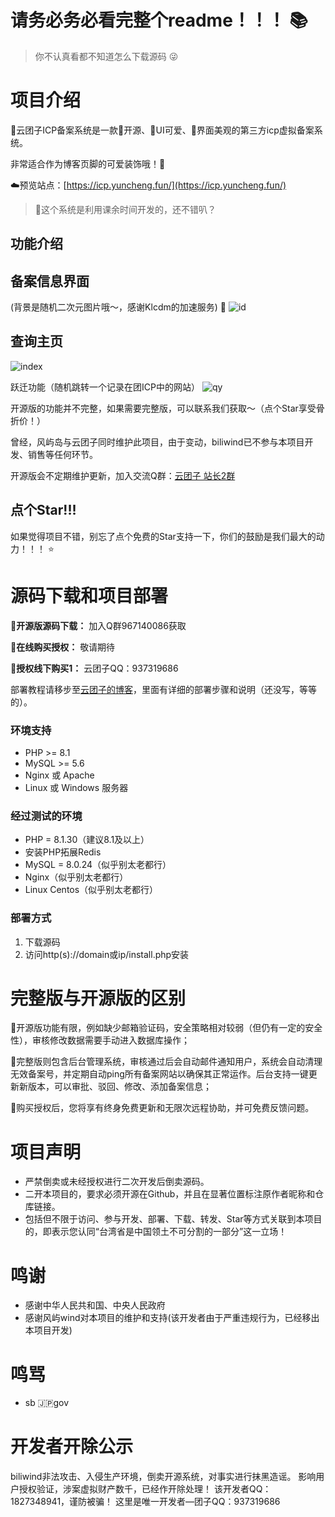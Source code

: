 # 请务必务必看完整个readme！！！ 📚

> 你不认真看都不知道怎么下载源码 😜

# 项目介绍
🌠云团子ICP备案系统是一款💖开源、🩷UI可爱、🩵界面美观的第三方icp虚拟备案系统。

非常适合作为博客页脚的可爱装饰哦！🎈

☁️预览站点：[https://icp.yuncheng.fun/](https://icp.yuncheng.fun/)


> 🎉这个系统是利用课余时间开发的，还不错叭？

## 功能介绍

## 备案信息界面
(背景是随机二次元图片哦～，感谢Klcdm的加速服务) 🎨
![id](https://github.com/user-attachments/assets/f07d88cf-887a-4967-b066-ecb0e11b1b1c)

## 查询主页
![index](https://github.com/user-attachments/assets/13865de9-b6e6-4319-86fa-f66fb12024e4)

跃迁功能（随机跳转一个记录在团ICP中的网站）
![qy](https://github.com/user-attachments/assets/664e1fe2-15d6-441f-9322-c56c00e31b09)

开源版的功能并不完整，如果需要完整版，可以联系我们获取～（点个Star享受骨折价！）

曾经，风屿岛与云团子同时维护此项目，由于变动，biliwind已不参与本项目开发、销售等任何环节。

开源版会不定期维护更新，加入交流Q群：[云团子 站长2群](https://qm.qq.com/q/zWdw1HqaOY)

## 点个Star!!!
如果觉得项目不错，别忘了点个免费的Star支持一下，你们的鼓励是我们最大的动力！！！ ⭐️
# 源码下载和项目部署
**🧡开源版源码下载：** 加入Q群967140086获取

**🩵在线购买授权：** 敬请期待

**🩷授权线下购买1：** 云团子QQ：937319686

部署教程请移步至[云团子的博客](https://www.yuncheng.fun/)，里面有详细的部署步骤和说明（还没写，等等的）。
### 环境支持
- PHP >= 8.1
- MySQL >= 5.6
- Nginx 或 Apache
- Linux 或 Windows 服务器
### 经过测试的环境
- PHP = 8.1.30（建议8.1及以上）
- 安装PHP拓展Redis
- MySQL = 8.0.24（似乎别太老都行）
- Nginx（似乎别太老都行）
- Linux Centos（似乎别太老都行）
### 部署方式
1. 下载源码
2. 访问http(s)://domain或ip/install.php安装
# 完整版与开源版的区别
🧡开源版功能有限，例如缺少邮箱验证码，安全策略相对较弱（但仍有一定的安全性），审核修改数据需要手动进入数据库操作；

🩵完整版则包含后台管理系统，审核通过后会自动邮件通知用户，系统会自动清理无效备案号，并定期自动ping所有备案网站以确保其正常运作。后台支持一键更新新版本，可以审批、驳回、修改、添加备案信息；

🩷购买授权后，您将享有终身免费更新和无限次远程协助，并可免费反馈问题。
# 项目声明
- 严禁倒卖或未经授权进行二次开发后倒卖源码。
- 二开本项目的，要求必须开源在Github，并且在显著位置标注原作者昵称和仓库链接。
- 包括但不限于访问、参与开发、部署、下载、转发、Star等方式关联到本项目的，即表示您认同“台湾省是中国领土不可分割的一部分”这一立场！
# 鸣谢
- 感谢中华人民共和国、中央人民政府
- 感谢风屿wind对本项目的维护和支持(该开发者由于严重违规行为，已经移出本项目开发)
# 鸣骂
- sb 🇯🇵gov

# 开发者开除公示
biliwind非法攻击、入侵生产环境，倒卖开源系统，对事实进行抹黑造谣。
影响用户授权验证，涉案虚拟财产数千，已经作开除处理！
该开发者QQ：1827348941，谨防被骗！
这里是唯一开发者—团子QQ：937319686
